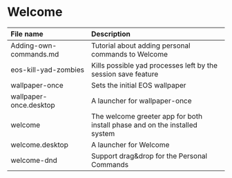 # Welcome

| File name              | Description                                                                |
|:---------------------- |:-------------------------------------------------------------------------- |
| Adding-own-commands.md | Tutorial about adding personal commands to Welcome                         |
| eos-kill-yad-zombies   | Kills possible yad processes left by the session save feature              |
| wallpaper-once         | Sets the initial EOS wallpaper                                             |
| wallpaper-once.desktop | A launcher for wallpaper-once                                              |
| welcome                | The welcome greeter app for both install phase and on the installed system |
| welcome.desktop        | A launcher for Welcome                                                     |
| welcome-dnd            | Support drag&drop for the Personal Commands                                |
